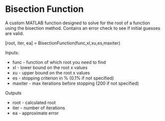 # Bisection Function
A custom MATLAB function designed to solve for the root of a function using the
bisection method. Contains an error check to see if initial guesses are valid.<br />

[root, iter, ea] = BisectionFunction(func,xl,xu,es,maxiter)<br />

Inputs:
- func - function of which root you need to find
- xl - lower bound on the root x values
- xu - upper bound on the root x values
- es - stopping criterion in % (0.1% if not specified)
- maxiter - max iterations before stopping (200 if not specified)<br />

Outputs
- root - calculated root
- iter - number of iterations
- ea - approximate error
